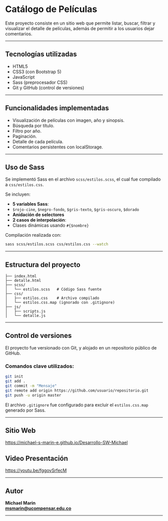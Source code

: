 
#  Catálogo de Películas

Este proyecto consiste en un sitio web que permite listar, buscar, filtrar y visualizar el detalle de películas, además de permitir a los usuarios dejar comentarios. 

---

##  Tecnologías utilizadas

- HTML5
- CSS3 (con Bootstrap 5)
- JavaScript
- Sass (preprocesador CSS)
- Git y GitHub (control de versiones)

---

##  Funcionalidades implementadas

- Visualización de películas con imagen, año y sinopsis.
- Búsqueda por título.
- Filtro por año.
- Paginación.
- Detalle de cada película.
- Comentarios persistentes con localStorage.

---

##  Uso de Sass

Se implementó Sass en el archivo `scss/estilos.scss`, el cual fue compilado a `css/estilos.css`.

Se incluyen:

-  **5 variables Sass**:
- `$rojo-cine`, `$negro-fondo`, `$gris-texto`, `$gris-oscuro`, `$dorado`
-  **Anidación de selectores**
-  **2 casos de interpolación**:
- Clases dinámicas usando `#{$nombre}`

Compilación realizada con:

```bash
sass scss/estilos.scss css/estilos.css --watch
```

---

##  Estructura del proyecto

```
├── index.html
├── detalle.html
├── scss/
│   └── estilos.scss   # Código Sass fuente
├── css/
│   ├── estilos.css    # Archivo compilado
│   └── estilos.css.map (ignorado con .gitignore)
├── js/
│   ├── scripts.js
│   └── detalle.js
```

---

##  Control de versiones

El proyecto fue versionado con Git, y alojado en un repositorio público de GitHub.

### Comandos clave utilizados:

```bash
git init
git add .
git commit -m "Mensaje"
git remote add origin https://github.com/usuario/repositorio.git
git push -u origin master
```

El archivo `.gitignore` fue configurado para excluir el `estilos.css.map` generado por Sass.

---

##   Sitio Web

https://michael-s-marin-e.github.io/Desarrollo-SW-Michael  

## Video Presentación

https://youtu.be/fggovSrfecM

---

##  Autor

**Michael Marin**  
**msmarin@ucompensar.edu.co**

---
